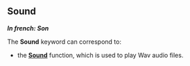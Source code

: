 
## Sound

***In french: Son***
	



<a name="XUse"></a>
<a name="Use"></a>
<a name="description"></a>
The **Sound** keyword can correspond to:

- the **[Sound](../WDLang1/3013047.md)** function, which is used to play Wav audio files.




